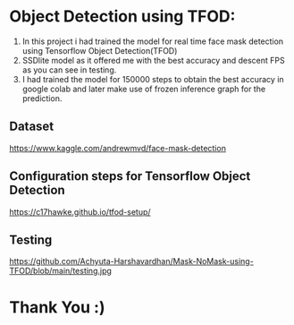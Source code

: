 # Object Detection using TFOD:

1. In this project i had trained the model for real time face mask detection using Tensorflow Object Detection(TFOD)
2. SSDlite model as it offered me with the best accuracy and descent FPS as you can see in testing.
3. I had trained the model for 150000 steps to obtain the best accuracy in google colab and later make use of frozen inference graph for the prediction.

## Dataset
https://www.kaggle.com/andrewmvd/face-mask-detection

## Configuration steps for Tensorflow Object Detection 
https://c17hawke.github.io/tfod-setup/

## Testing
https://github.com/Achyuta-Harshavardhan/Mask-NoMask-using-TFOD/blob/main/testing.jpg










# Thank You :)

